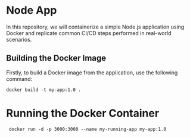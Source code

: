 # Node App

In this repository, we will containerize a simple Node.js application using Docker and replicate common CI/CD steps performed in real-world scenarios.

## Building the Docker Image

Firstly, to build a Docker image from the application, use the following command:

```
docker build -t my-app:1.0 .
```
# Running the Docker Container

```
 docker run -d -p 3000:3000 --name my-running-app my-app:1.0 
```
